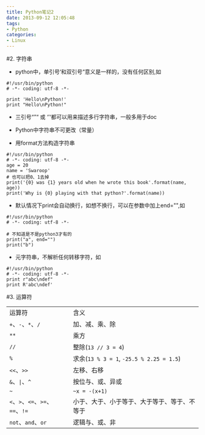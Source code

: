 ```yaml
---
title: Python笔记2
date: 2013-09-12 12:05:48
tags: 
- Python
categories: 
- Linux
---
```


#2. 字符串

* python中，单引号‘和双引号“意义是一样的，没有任何区别,如

```
#!/usr/bin/python
# -*- coding: utf-8 -*- 

print 'Hello\nPython!'
print "Hello\nPython!"
```

* 三引号“”“ 或 ‘’‘都可以用来描述多行字符串，一般多用于doc

* Python中字符串不可更改（常量）

* 用format方法构造字符串
```
#!/usr/bin/python
# -*- coding: utf-8 -*- 
age = 20
name = 'Swaroop'
# 也可以把0、1去掉
print('{0} was {1} years old when he wrote this book'.format(name, age))
print('Why is {0} playing with that python?'.format(name))
```

* 默认情况下print会自动换行，如想不换行，可以在参数中加上end="",如
```
#!/usr/bin/python
# -*- coding: utf-8 -*- 

# 不知道是不是python3才有的
print("a", end="")
print("b")

```

* 元字符串，不解析任何转移字符，如
```
#!/usr/bin/python
# -*- coding: utf-8 -*- 
print r"abc\ndef"
print R'abc\ndef'
```

#3. 运算符
<table>
<tr><td>运算符</td><td>含义</td></tr>
<tr><td><code>+</code>、<code>-</code>、<code>*</code>、<code>/</code></td><td>加、减、乘、除</td></tr>
<tr><td><code>**</code></td><td>乘方</td></tr>
<tr><td><code>//</code></td><td>整除(<code>13 // 3 = 4</code>)</tr>
<tr><td><code>%</code></td><td>求余(<code>13 % 3 = 1</code>, <code>-25.5 % 2.25 = 1.5</code>)</tr>
<tr><td><code><<</code>、<code>>></code></td><td>左移、右移</td></tr>
<tr><td><code>&</code>、<code>|</code>、<code>^</code></td><td>按位与、或、异或</td></tr>
<tr><td><code>~</code></td><td><code>~x = -(x+1)</code></td></tr>
<tr><td><code><</code>、<code>></code>、<code><=</code>、<code>>=</code>、<code>==</code>、<code>!=</code></td><td>小于、大于、小于等于、大于等于、等于、不等于</td></tr>
<tr><td><code>not</code>、<code>and</code>、<code>or</code></td><td>逻辑与、或、非</td></tr>
</table>
